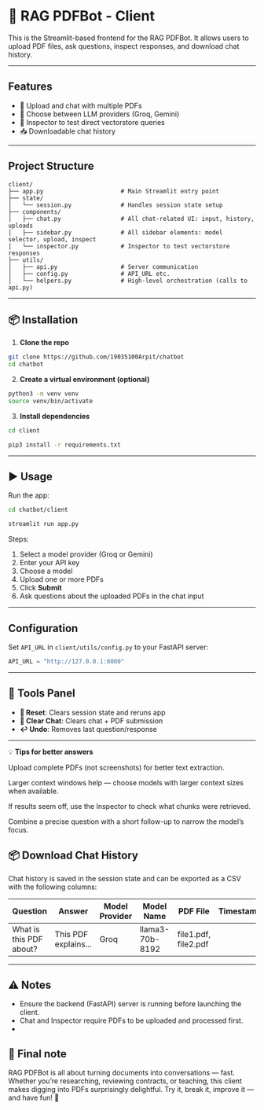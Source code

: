 # 🧠  RAG PDFBot - Client

This is the Streamlit-based frontend for the RAG PDFBot. It allows users to upload PDF files, ask questions, inspect responses, and download chat history.

---

## Features

- 📄 Upload and chat with multiple PDFs
- 🧠 Choose between LLM providers (Groq, Gemini)
- 🔬 Inspector to test direct vectorstore queries
- 📥 Downloadable chat history

---

## Project Structure

```
client/
├── app.py                      # Main Streamlit entry point
├── state/
│   └── session.py              # Handles session state setup
├── components/
│   ├── chat.py                 # All chat-related UI: input, history, uploads
│   ├── sidebar.py              # All sidebar elements: model selector, upload, inspect
│   └── inspector.py            # Inspector to test vectorstore responses
├── utils/
│   ├── api.py                  # Server communication
│   ├── config.py               # API_URL etc.
│   └── helpers.py              # High-level orchestration (calls to api.py)
```

---

## 📦 Installation

1. **Clone the repo**

```bash
git clone https://github.com/19035100Arpit/chatbot
cd chatbot
```

2. **Create a virtual environment (optional)**

```bash
python3 -m venv venv
source venv/bin/activate
```

3. **Install dependencies**

```bash
cd client

pip3 install -r requirements.txt
```

---

## ▶️ Usage

Run the app:

```bash
cd chatbot/client

streamlit run app.py
```

Steps:
1. Select a model provider (Groq or Gemini)
2. Enter your API key
3. Choose a model
4. Upload one or more PDFs
5. Click **Submit**
6. Ask questions about the uploaded PDFs in the chat input

---

## Configuration

Set `API_URL` in `client/utils/config.py` to your FastAPI server:
```python
API_URL = "http://127.0.0.1:8000"
```

---

## 🧼 Tools Panel

- **🔄 Reset**: Clears session state and reruns app
- **🧹 Clear Chat**: Clears chat + PDF submission
- **↩️ Undo**: Removes last question/response

---
💡 **Tips for better answers**

Upload complete PDFs (not screenshots) for better text extraction.

Larger context windows help — choose models with larger context sizes when available.

If results seem off, use the Inspector to check what chunks were retrieved.

Combine a precise question with a short follow-up to narrow the model’s focus.

## 📦 Download Chat History

Chat history is saved in the session state and can be exported as a CSV with the following columns:

| Question | Answer | Model Provider | Model Name | PDF File | Timestamp |
|----------|--------|----------------|------------|---------------------|-----------|
| What is this PDF about? | This PDF explains... | Groq | llama3-70b-8192 | file1.pdf, file2.pdf |

---

## ⚠️ Notes

- Ensure the backend (FastAPI) server is running before launching the client.
- Chat and Inspector require PDFs to be uploaded and processed first.
-
  
## 👋 Final note

RAG PDFBot is all about turning documents into conversations — fast. Whether you’re researching, reviewing contracts, or teaching, this client makes digging into PDFs surprisingly delightful. Try it, break it, improve it — and have fun! 🚀
